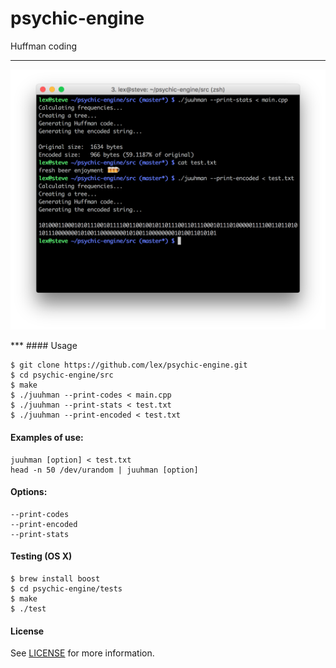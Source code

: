 # psychic-engine

Huffman coding
***
<p align="center">
<img src="/doc/screenshot.png">
</p>
***
#### Usage

```shell
$ git clone https://github.com/lex/psychic-engine.git
$ cd psychic-engine/src
$ make
$ ./juuhman --print-codes < main.cpp
$ ./juuhman --print-stats < test.txt
$ ./juuhman --print-encoded < test.txt
```

#### Examples of use:
	juuhman [option] < test.txt 
	head -n 50 /dev/urandom | juuhman [option]

#### Options:
	--print-codes
	--print-encoded
	--print-stats

#### Testing (OS X)

```shell
$ brew install boost
$ cd psychic-engine/tests
$ make
$ ./test
```

#### License

See [LICENSE](https://raw.githubusercontent.com/lex/psychic-engine/master/LICENSE "LICENSE") for more information.
